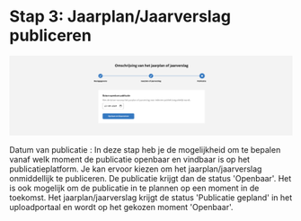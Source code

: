 # Stap 3: Jaarplan/Jaarverslag publiceren

![Afbeelding toont de laatste stap van de uploadstraat waar de datum van publicatie wordt ingesteld](img/jaarplan_jaarverslag_5.png)

Datum van publicatie
: In deze stap heb je de mogelijkheid om te bepalen vanaf welk moment de publicatie openbaar en vindbaar is op het publicatieplatform.
Je kan ervoor kiezen om het jaarplan/jaarverslag onmiddellijk te publiceren. De publicatie krijgt dan de status 'Openbaar'.
Het is ook mogelijk om de publicatie in te plannen op een moment in de toekomst. Het jaarplan/jaarverslag krijgt de status
'Publicatie gepland' in het uploadportaal en wordt op het gekozen moment 'Openbaar'.
